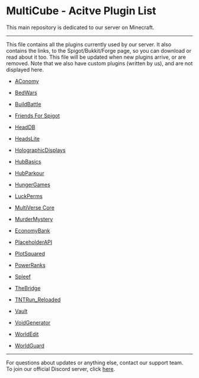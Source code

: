 # MultiCube - Acitve Plugin List
This main repository is dedicated to our server on Minecraft.<br/>

----------------------------------------

This file contains all the plugins currently used by our server. It also contains the links, to the Spigot/Bukkit/Forge page, so you can download or read about it too. This file
will be updated when new plugins arrive, or are removed. Note that we also have custom plugins (written by us), and are not displayed here. 

- [AConomy](https://www.spigotmc.org/resources/aconomy-simple-vault-economy.64569/)<br/>

- [BedWars](https://www.spigotmc.org/resources/screaming-bedwars-1-9-1-16.63714/)<br/>

- [BuildBattle](https://www.spigotmc.org/resources/build-battle-guessthebuild-1-11-1-16.44703/)<br/>

- [Friends For Spigot](https://www.spigotmc.org/resources/friends-for-spigot-mc1-8-x-1-16-x-partysystem-and-gui.12063/)<br/>

- [HeadDB](https://www.spigotmc.org/resources/free-headdb-head-menu.84967/)<br/>

- [HeadsLite](https://www.spigotmc.org/resources/headslite.15346/)<br/>

- [HolographicDisplays](https://dev.bukkit.org/projects/holographic-displays)<br/>

- [HubBasics](https://www.spigotmc.org/resources/hubbasics.2654/)<br/>

- [HubParkour](https://www.spigotmc.org/resources/hubparkour.47713/)<br/>

- [HungerGames](https://www.spigotmc.org/resources/hungergames.65942/)<br/>

- [LuckPerms](https://www.spigotmc.org/resources/luckperms.28140/)<br/>

- [MultiVerse Core](https://dev.bukkit.org/projects/multiverse-core)<br/>

- [MurderMystery](https://www.spigotmc.org/resources/murder-mystery-1-11-1-16.66614/)<br/>

- [EconomyBank](https://www.spigotmc.org/resources/economy-bank.7674/)<br/>

- [PlaceholderAPI](https://www.spigotmc.org/resources/placeholderapi.6245/)<br/>

- [PlotSquared](https://www.spigotmc.org/resources/plotsquared-v5.77506/)<br/>

- [PowerRanks](https://dev.bukkit.org/projects/powerranks)<br/>

- [Spleef](https://www.spigotmc.org/resources/spleef.61787/)<br/>

- [TheBridge](https://www.spigotmc.org/resources/the-bridge-1-8-1-16-new-2-4.60170/)<br/>

- [TNTRun_Reloaded](https://www.spigotmc.org/resources/tntrun_reloaded-tntrun-for-1-13-1-16.53359/)<br/>

- [Vault](https://dev.bukkit.org/projects/vault)<br/>

- [VoidGenerator](https://www.spigotmc.org/resources/voidgenerator.25391/)<br/>

- [WorldEdit](https://www.curseforge.com/minecraft/mc-mods/worldedit)<br/>

- [WorldGuard](https://dev.bukkit.org/projects/worldguard)<br/>

----------------------------------------

For questions about updates or anything else, contact our support team.<br/>
To join our official Discord server, click [here](https://discord.gg/VSE75WkgFM).<br/>
